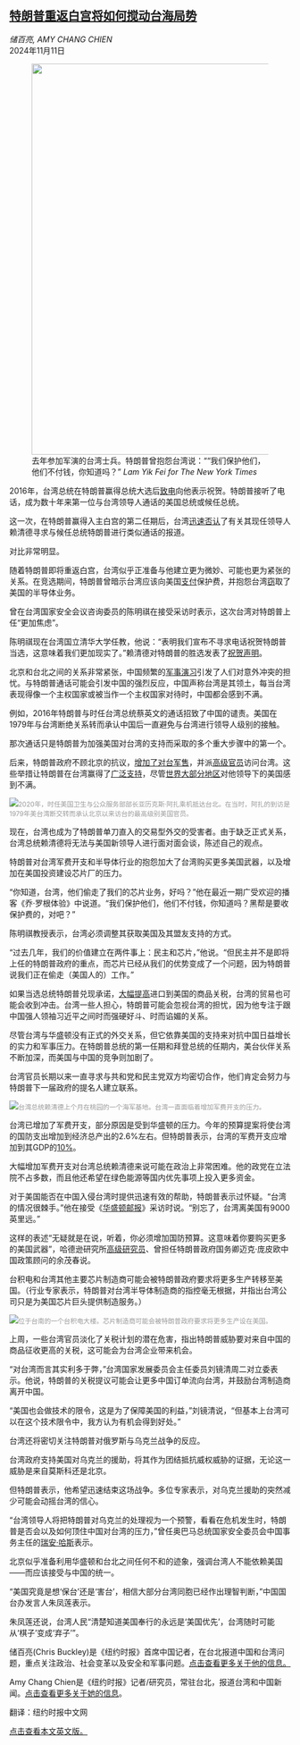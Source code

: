 <!--1731289022000-->
[特朗普重返白宫将如何搅动台海局势](https://cn.nytimes.com/world/20241111/taiwan-trump-us-support/)
------

<address>储百亮, AMY CHANG CHIEN</address><time pudate="2024-11-11 09:32:05" datetime="2024-11-11 09:32:05">2024年11月11日</time><figure><img src="https://images.weserv.nl/?url=static01.nyt.com/images/2024/11/10/multimedia/10taiwan-trump-02-zkwt/10taiwan-trump-02-zkwt-master1050.jpg" width="1050" height="700"><figcaption>去年参加军演的台湾士兵。特朗普曾抱怨台湾说：““我们保护他们，他们不付钱，你知道吗？” <cite>Lam Yik Fei for The New York Times</cite></figcaption></figure><section><p>2016年，台湾总统在特朗普赢得总统大选后<a href="https://cn.nytimes.com/usa/20161203/trump-speaks-with-taiwans-leader-a-possible-affront-to-china/">致电</a>向他表示祝贺。特朗普接听了电话，成为数十年来第一位与台湾领导人通话的美国总统或候任总统。</p><p>这一次，在特朗普赢得入主白宫的第二任期后，台湾<a rel="noopener noreferrer" target="_blank" href="https://www.cna.com.tw/news/aipl/202411070042.aspx">迅速否认</a>了有关其现任领导人赖清德寻求与候任总统特朗普进行类似通话的报道。</p><p>对比非常明显。</p><p>随着特朗普即将重返白宫，台湾似乎正准备与他建立更为微妙、可能也更为紧张的关系。在竞选期间，特朗普曾暗示台湾应该向美国<a href="https://cn.nytimes.com/asia-pacific/20240718/trump-taiwan-defense-chips/">支付</a>保护费，并抱怨台湾<a href="https://www.nytimes.com/2024/10/26/us/politics/trump-joe-rogan-chips-science-act.html">窃</a>取了美国的半导体业务。</p><p>曾在台湾国家安全会议咨询委员的陈明祺在接受采访时表示，这次台湾对特朗普上任“更加焦虑”。</p><p>陈明祺现在台湾国立清华大学任教，他说：“表明我们宣布不寻求电话祝贺特朗普当选，这意味着我们更加现实了。”赖清德对特朗普的胜选发表了<a rel="noopener noreferrer" target="_blank" href="https://english.president.gov.tw/News/6830">祝贺声明</a>。</p><p>北京和台北之间的关系非常紧张，中国频繁的<a href="https://cn.nytimes.com/china/20241014/china-taiwan-war-games/">军事演习</a>引发了人们对意外冲突的担忧。与特朗普通话可能会引发中国的强烈反应，中国声称台湾是其领土，每当台湾表现得像一个主权国家或被当作一个主权国家对待时，中国都会感到不满。</p><p>例如，2016年特朗普与时任台湾总统蔡英文的通话招致了中国的谴责。美国在1979年与台湾断绝关系转而承认中国后一直避免与台湾进行领导人级别的接触。</p><p>那次通话只是特朗普为加强美国对台湾的支持而采取的多个重大步骤中的第一个。</p><p>后来，特朗普政府不顾北京的抗议，<a href="https://cn.nytimes.com/asia-pacific/20200918/us-arms-sale-taiwan-china/">增加了对台军售</a>，并派<a href="https://cn.nytimes.com/asia-pacific/20200810/taiwan-us-azar-china/">高级官员</a>访问台湾。这些举措让特朗普在台湾赢得了<a rel="noopener noreferrer" target="_blank" href="https://today.yougov.com/politics/articles/32538-who-do-people-asia-pacific-want-win-us-presidentia">广泛支持</a>，尽管<a href="https://www.nytimes.com/2018/01/18/us/politics/global-survey-trump.html">世界大部分地区</a>对他领导下的美国感到不满。</p><p><img src="https://images.weserv.nl/?url=static01.nyt.com/images/2024/11/10/multimedia/10taiwan-trump-05-zkwt/10taiwan-trump-05-zkwt-master1050.jpg"><small style="color: #999;">2020年，时任美国卫生与公众服务部部长亚历克斯·阿扎乘机抵达台北。在当时，阿扎的到访是1979年美台湾断交转而承认北京以来访台的最高级别美国官员。</small></p><p>现在，台湾也成为了特朗普单刀直入的交易型外交的受害者。由于缺乏正式关系，台湾总统赖清德将无法与美国新领导人进行面对面会谈，陈述自己的观点。</p><p>特朗普对台湾军费开支和半导体行业的抱怨加大了台湾购买更多美国武器，以及增加在美国投资建设芯片厂的压力。</p><p>“你知道，台湾，他们偷走了我们的芯片业务，好吗？”他在最近一期广受欢迎的播客《乔·罗根体验》中说道。“我们保护他们，他们不付钱，你知道吗？黑帮是要收保护费的，对吧？”</p><p>陈明祺教授表示，台湾必须调整其获取美国及其盟友支持的方式。</p><p>“过去几年，我们的价值建立在两件事上：民主和芯片，”他说。“但民主并不是即将上任的特朗普政府的重点，而芯片已经从我们的优势变成了一个问题，因为特朗普说我们正在偷走（美国人的）工作。”</p><p>如果当选总统特朗普兑现承诺，<a href="https://www.nytimes.com/2024/10/28/us/politics/trumps-tariffs-global-trade.html">大幅提高</a>进口到美国的商品关税，台湾的贸易也可能会收到冲击。台湾一些人担心，特朗普可能会忽视台湾的担忧，因为他专注于跟中国强人领袖习近平之间时而强硬好斗、时而谄媚的关系。</p><p>尽管台湾与华盛顿没有正式的外交关系，但它依靠美国的支持来对抗中国日益增长的实力和军事压力。在特朗普总统的第一任期和拜登总统的任期内，美台伙伴关系不断加深，而美国与中国的竞争则加剧了。</p><p>台湾官员长期以来一直寻求与共和党和民主党双方均密切合作，他们肯定会努力与特朗普下一届政府的提名人建立联系。</p><p><img src="https://images.weserv.nl/?url=static01.nyt.com/images/2024/11/10/multimedia/10taiwan-trump-03-zkwt/10taiwan-trump-03-zkwt-master1050.jpg"><small style="color: #999;">台湾总统赖清德上个月在桃园的一个海军基地。台湾一直面临着增加军费开支的压力。</small></p><p>台湾已增加了军费开支，部分原因是受到华盛顿的压力。今年的预算提案将使台湾的国防支出增加到经济总产出的2.6%左右。但特朗普表示，台湾的军费开支应增加到其GDP的<a rel="noopener noreferrer" target="_blank" href="https://www.washingtonpost.com/opinions/2024/09/30/donald-trump-2024-interview-immigration-ukraine/">10%</a>。</p><p>大幅增加军费开支对台湾总统赖清德来说可能在政治上非常困难。他的政党在立法院不占多数，而且他还希望在绿色能源等国内优先事项上投入更多资金。</p><p>对于美国能否在中国入侵台湾时提供迅速有效的帮助，特朗普表示过怀疑。“台湾的情况很棘手。”他在接受《<a rel="noopener noreferrer" target="_blank" href="https://www.washingtonpost.com/opinions/2024/09/30/donald-trump-2024-interview-immigration-ukraine/">华盛顿邮报</a>》采访时说。“别忘了，台湾离美国有9000英里远。”</p><p>这样的表述“无疑就是在说，听着，你必须增加国防预算。这意味着你要购买更多的美国武器”，哈德逊研究所<a rel="noopener noreferrer" target="_blank" href="https://www.hudson.org/experts/1356-miles-yu">高级研究员</a>、曾担任特朗普政府国务卿迈克·庞皮欧中国政策顾问的余茂春说。</p><p>台积电和台湾其他主要芯片制造商可能会被特朗普政府要求将更多生产转移至美国。（行业专家表示，特朗普对台湾半导体制造商的指控毫无根据，并指出台湾公司只是为美国芯片巨头提供制造服务。）</p><p><img src="https://images.weserv.nl/?url=static01.nyt.com/images/2024/11/10/multimedia/10taiwan-trump-06-zkwt/10taiwan-trump-06-zkwt-master1050.jpg"><small style="color: #999;">位于台南的一个台积电大楼。芯片制造商可能会被特朗普政府要求将更多生产设在美国。</small></p><p>上周，一些台湾官员淡化了关税计划的潜在危害，指出特朗普威胁要对来自中国的商品征收更高的关税，这可能会为台湾企业带来机会。</p><p>“对台湾而言其实利多于弊，”台湾国家发展委员会主任委员刘镜清周二对立委表示。他说，特朗普的关税提议可能会让更多中国订单流向台湾，并鼓励台湾制造商离开中国。</p><p>“美国也会做技术的限令，这是为了保障美国的利益，”刘镜清说，“但基本上台湾可以在这个技术限令中，我方认为有机会得到好处。”</p><p>台湾还将密切关注特朗普对俄罗斯与乌克兰战争的反应。</p><p>台湾政府支持美国对乌克兰的援助，将其作为团结抵抗威权威胁的证据，无论这一威胁是来自莫斯科还是北京。</p><p>但特朗普表示，他希望迅速结束这场战争。多位专家表示，对乌克兰援助的突然减少可能会动摇台湾的信心。</p><p>“台湾领导人将把特朗普对乌克兰的处理视为一个预警，看看在危机发生时，特朗普是否会以及如何顶住中国对台湾的压力，”曾任奥巴马总统国家安全委员会中国事务主任的<a rel="noopener noreferrer" target="_blank" href="https://www.brookings.edu/people/ryan-hass/">瑞安·哈斯</a>表示。</p><p>北京似乎准备利用华盛顿和台北之间任何不和的迹象，强调台湾人不能依赖美国——而应该接受与中国的统一。</p><p>“美国究竟是想‘保台’还是‘害台’，相信大部分台湾同胞已经作出理智判断，”中国国台办发言人朱凤莲表示。</p><p>朱凤莲还说，台湾人民“清楚知道美国奉行的永远是‘美国优先’，台湾随时可能从‘棋子’变成‘弃子’”。</p></section><footer><p>储百亮(Chris Buckley)是《纽约时报》首席中国记者，在台北报道中国和台湾问题，重点关注政治、社会变革以及安全和军事问题。<a rel="nofollow" target="_blank" href="https://www.nytimes.com/by/chris-buckley">点击查看更多关于他的信息。</a></p><p>Amy Chang Chien是《纽约时报》记者/研究员，常驻台北，报道台湾和中国新闻。<a rel="nofollow" target="_blank" href="https://www.nytimes.com/by/amy-chang-chien">点击查看更多关于她的信息</a>。</p><p>翻译：纽约时报中文网</p><a rel="nofollow" target="_blank" href="https://www.nytimes.com/2024/11/10/world/asia/taiwan-trump-us-support.html">点击查看本文英文版。</a></footer>
